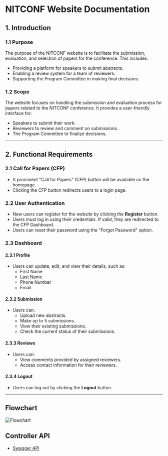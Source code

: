 # NITCONF Website Documentation

## 1. Introduction

### 1.1 Purpose
The purpose of the NITCONF website is to facilitate the submission, evaluation, and selection of papers for the conference. This includes:
- Providing a platform for speakers to submit abstracts.
- Enabling a review system for a team of reviewers.
- Supporting the Program Committee in making final decisions.

### 1.2 Scope
The website focuses on handling the submission and evaluation process for papers related to the NITCONF conference. It provides a user-friendly interface for:
- Speakers to submit their work.
- Reviewers to review and comment on submissions.
- The Program Committee to finalize decisions.

---

## 2. Functional Requirements

### 2.1 Call for Papers (CFP)
- A prominent "Call for Papers" (CFP) button will be available on the homepage.
- Clicking the CFP button redirects users to a login page.

### 2.2 User Authentication
- New users can register for the website by clicking the **Register** button.
- Users must log in using their credentials. If valid, they are redirected to the CFP Dashboard.
- Users can reset their password using the "Forgot Password" option.

### 2.3 Dashboard

#### 2.3.1 Profile
- Users can update, edit, and view their details, such as:
  - First Name
  - Last Name
  - Phone Number
  - Email

#### 2.3.2 Submission
- Users can:
  - Upload new abstracts.
  - Make up to 5 submissions.
  - View their existing submissions.
  - Check the current status of their submissions.

#### 2.3.3 Reviews
- Users can:
  - View comments provided by assigned reviewers.
  - Access contact information for their reviewers.

#### 2.3.4 Logout
- Users can log out by clicking the **Logout** button.

--- 

## Flowchart
![Flowchart](https://github.com/user-attachments/assets/70f02d85-bb84-4f2f-9aaa-a03e079578fe)



## Controller API
- [Swagger API](https://app.swaggerhub.com/apis/KSNAVODAYAN2005/controller/1.0.0#/)

